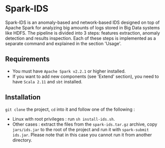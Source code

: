 # Spark-IDS

Spark-IDS is an anomaly-based and network-based IDS designed on top of Apache Spark for analyzing big amounts of logs stored in Big Data systems like HDFS.
The pipeline is divided into 3 steps: features extraction, anomaly detection and results inspection. Each of these steps is implemented as a separate command and explained in the section 'Usage'.

## Requirements

- You must have `Apache Spark v2.2.1` or higher installed.
- If you want to add new components (see 'Extend' section), you need to have `Scala 2.11` and `sbt` installed.

## Installation

`git clone` the project, `cd` into it and follow one of the following :
- Linux with root privileges : run `sh install-ids.sh`.
- Other cases : extract the files from the `spark-ids.tar.gz` archive, copy `jars/ids.jar` to the root of the project and run it with `spark-submit ids.jar`. Please note that in this case you cannot run it from another directory.